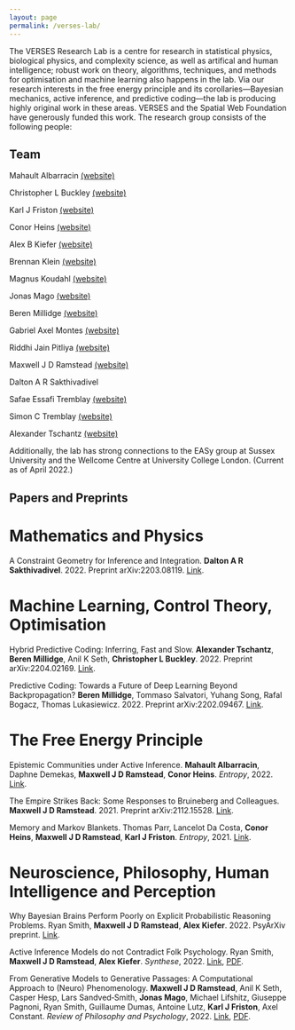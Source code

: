 ```yaml
---
layout: page
permalink: /verses-lab/
---
```


The VERSES Research Lab is a centre for research in statistical physics, biological physics, and complexity science, as well as artifical and human intelligence; robust work on theory, algorithms, techniques, and methods for optimisation and machine learning also happens in the lab. Via our research interests in the free energy principle and its corollaries—Bayesian mechanics, active inference, and predictive coding—the lab is producing highly original work in these areas. VERSES and the Spatial Web Foundation have generously funded this work. The research group consists of the following people:

## Team

Mahault Albarracin [(website)](https://scholar.google.ca/citations?hl=en&user=KAxZtUIAAAAJ)

Christopher L Buckley [(website)](https://christopherlbuckley.com)

Karl J Friston [(website)](https://scholar.google.co.uk/citations?user=q_4u0aoAAAAJ&hl=en)

Conor Heins [(website)](https://www.ab.mpg.de/people/101190)

Alex B Kiefer [(website)](http://alexbkiefer.net)

Brennan Klein [(website)](https://www.jkbrennan.com)

Magnus Koudahl [(website)](https://scholar.google.com/citations?user=RC6kLkYAAAAJ&hl=en&oi=ao)

Jonas Mago [(website)](https://scholar.google.ca/citations?user=edwAqz0AAAAJ&hl=en&oi=ao)

Beren Millidge [(website)](https://beren.io)

Gabriel Axel Montes [(website)](http://gabrielaxel.com/academic)

Riddhi Jain Pitliya [(website)](https://www.psy.ox.ac.uk/people/jain-riddhi)

Maxwell J D Ramstead [(website)](https://scholar.google.com/citations?hl=en&user=ILpGOMkAAAAJ)

Dalton A R Sakthivadivel

Safae Essafi Tremblay [(website)](https://ca.linkedin.com/in/safae-essafi-tremblay-086b74213)

Simon C Tremblay [(website)](https://www.researchgate.net/profile/Simon-Tremblay-2)

Alexander Tschantz [(website)](https://github.com/alec-tschantz)

Additionally, the lab has strong connections to the EASy group at Sussex University and the Wellcome Centre at University College London. (Current as of April 2022.)

## Papers and Preprints

# Mathematics and Physics

A Constraint Geometry for Inference and Integration. **Dalton A R Sakthivadivel**. 2022. Preprint arXiv:2203.08119. [Link](https://arxiv.org/abs/2203.08119).

# Machine Learning, Control Theory, Optimisation

Hybrid Predictive Coding: Inferring, Fast and Slow. **Alexander Tschantz**, **Beren Millidge**, Anil K Seth, **Christopher L Buckley**. 2022. Preprint arXiv:2204.02169. [Link](https://arxiv.org/abs/2204.02169).

Predictive Coding: Towards a Future of Deep Learning Beyond Backpropagation? **Beren Millidge**, Tommaso Salvatori, Yuhang Song, Rafal Bogacz, Thomas Lukasiewicz. 2022. Preprint arXiv:2202.09467. [Link](https://arxiv.org/abs/2202.09467).

# The Free Energy Principle

Epistemic Communities under Active Inference. **Mahault Albarracin**, Daphne Demekas, **Maxwell J D Ramstead**, **Conor Heins**. _Entropy_, 2022. [Link](https://www.mdpi.com/1099-4300/24/4/476/htm).

The Empire Strikes Back: Some Responses to Bruineberg and Colleagues. **Maxwell J D Ramstead**. 2021. Preprint arXiv:2112.15528. [Link](https://arxiv.org/abs/2112.15528).

Memory and Markov Blankets. Thomas Parr, Lancelot Da Costa, **Conor Heins**, **Maxwell J D Ramstead**, **Karl J Friston**. _Entropy_, 2021. [Link](https://www.mdpi.com/1099-4300/23/9/1105).

# Neuroscience, Philosophy, Human Intelligence and Perception

Why Bayesian Brains Perform Poorly on Explicit Probabilistic Reasoning Problems. Ryan Smith, **Maxwell J D Ramstead**, **Alex Kiefer**. 2022. PsyArXiv preprint. [Link](https://doi.org/10.31234/osf.io/hne9s). 

Active Inference Models do not Contradict Folk Psychology. Ryan Smith, **Maxwell J D Ramstead**, **Alex Kiefer**. _Synthese_, 2022. [Link](https://link.springer.com/article/10.1007/s11229-022-03480-w), [PDF](https://darsakthi.github.io/files/Smith2022-1.pdf).

From Generative Models to Generative Passages: A Computational Approach to (Neuro) Phenomenology. **Maxwell J D Ramstead**, Anil K Seth, Casper Hesp, Lars Sandved‑Smith, **Jonas Mago**, Michael Lifshitz, Giuseppe Pagnoni, Ryan Smith, Guillaume Dumas, Antoine Lutz, **Karl J Friston**, Axel Constant. _Review of Philosophy and Psychology_, 2022. [Link](https://link.springer.com/article/10.1007/s13164-021-00604-y), [PDF](https://darsakthi.github.io/files/MJDR2022-1.pdf).




